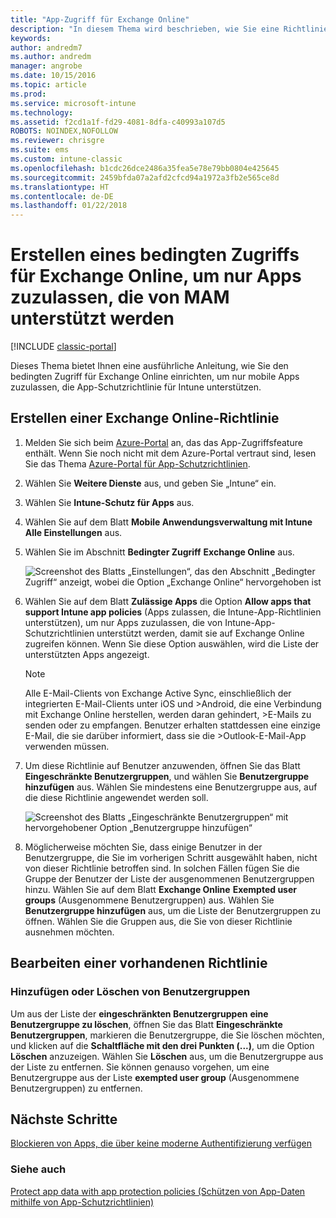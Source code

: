 ```yaml
---
title: "App-Zugriff für Exchange Online"
description: "In diesem Thema wird beschrieben, wie Sie eine Richtlinie für bedingten Zugriff für MAM-Apps konfigurieren können."
keywords: 
author: andredm7
ms.author: andredm
manager: angrobe
ms.date: 10/15/2016
ms.topic: article
ms.prod: 
ms.service: microsoft-intune
ms.technology: 
ms.assetid: f2cd1a1f-fd29-4081-8dfa-c40993a107d5
ROBOTS: NOINDEX,NOFOLLOW
ms.reviewer: chrisgre
ms.suite: ems
ms.custom: intune-classic
ms.openlocfilehash: b1cdc26dce2486a35fea5e78e79bb0804e425645
ms.sourcegitcommit: 2459bfda07a2afd2cfcd94a1972a3fb2e565ce8d
ms.translationtype: HT
ms.contentlocale: de-DE
ms.lasthandoff: 01/22/2018
---
```

# <a name="create-an-exchange-online-conditional-access-to-only-allow-apps-supported-by-mam"></a>Erstellen eines bedingten Zugriffs für Exchange Online, um nur Apps zuzulassen, die von MAM unterstützt werden

[!INCLUDE [classic-portal](../includes/classic-portal.md)]

Dieses Thema bietet Ihnen eine ausführliche Anleitung, wie Sie den bedingten Zugriff für Exchange Online einrichten, um nur mobile Apps zuzulassen, die App-Schutzrichtlinie für Intune unterstützen.


## <a name="create-an-exchange-online-policy"></a>Erstellen einer Exchange Online-Richtlinie
1.  Melden Sie sich beim [Azure-Portal](https://portal.azure.com) an, das das App-Zugriffsfeature enthält. Wenn Sie noch nicht mit dem Azure-Portal vertraut sind, lesen Sie das Thema [Azure-Portal für App-Schutzrichtlinien](azure-portal-for-microsoft-intune-mam-policies.md).

2.  Wählen Sie **Weitere Dienste** aus, und geben Sie „Intune“ ein.

3.  Wählen Sie **Intune-Schutz für Apps** aus.

4.  Wählen Sie auf dem Blatt **Mobile Anwendungsverwaltung mit Intune** **Alle Einstellungen** aus.

5.  Wählen Sie im Abschnitt **Bedingter Zugriff** **Exchange Online** aus.

    ![Screenshot des Blatts „Einstellungen“, das den Abschnitt „Bedingter Zugriff“ anzeigt, wobei die Option „Exchange Online“ hervorgehoben ist](../media/MAM-conditional-access-1.png)

6. Wählen Sie auf dem Blatt **Zulässige Apps** die Option **Allow apps that support Intune app policies** (Apps zulassen, die Intune-App-Richtlinien unterstützen), um nur Apps zuzulassen, die von Intune-App-Schutzrichtlinien unterstützt werden, damit sie auf Exchange Online zugreifen können. Wenn Sie diese Option auswählen, wird die Liste der unterstützten Apps angezeigt.

    >[!NOTE]
    >Alle E-Mail-Clients von Exchange Active Sync, einschließlich der integrierten E-Mail-Clients unter iOS und >Android, die eine Verbindung mit Exchange Online herstellen, werden daran gehindert, >E-Mails zu senden oder zu empfangen. Benutzer erhalten stattdessen eine einzige E-Mail, die sie darüber informiert, dass sie die >Outlook-E-Mail-App verwenden müssen.

7. Um diese Richtlinie auf Benutzer anzuwenden, öffnen Sie das Blatt **Eingeschränkte Benutzergruppen**, und wählen Sie **Benutzergruppe hinzufügen** aus. Wählen Sie mindestens eine Benutzergruppe aus, auf die diese Richtlinie angewendet werden soll.

    ![Screenshot des Blatts „Eingeschränkte Benutzergruppen“ mit hervorgehobener Option „Benutzergruppe hinzufügen“](../media/mam-ca-add-user-group.png)

8. Möglicherweise möchten Sie, dass einige Benutzer in der Benutzergruppe, die Sie im vorherigen Schritt ausgewählt haben, nicht von dieser Richtlinie betroffen sind. In solchen Fällen fügen Sie die Gruppe der Benutzer der Liste der ausgenommenen Benutzergruppen hinzu. Wählen Sie auf dem Blatt **Exchange Online** **Exempted user groups** (Ausgenommene Benutzergruppen) aus. Wählen Sie **Benutzergruppe hinzufügen** aus, um die Liste der Benutzergruppen zu öffnen. Wählen Sie die Gruppen aus, die Sie von dieser Richtlinie ausnehmen möchten.  

## <a name="modify-an-existing-policy"></a>Bearbeiten einer vorhandenen Richtlinie
### <a name="add-or-delete-user-groups"></a>Hinzufügen oder Löschen von Benutzergruppen

Um aus der Liste der **eingeschränkten Benutzergruppen** **eine Benutzergruppe zu löschen**, öffnen Sie das Blatt **Eingeschränkte Benutzergruppen**, markieren die Benutzergruppe, die Sie löschen möchten, und klicken auf die **Schaltfläche mit den drei Punkten (...)**, um die Option **Löschen** anzuzeigen. Wählen Sie **Löschen** aus, um die Benutzergruppe aus der Liste zu entfernen. Sie können genauso vorgehen, um eine Benutzergruppe aus der Liste **exempted user group** (Ausgenommene Benutzergruppen) zu entfernen.


## <a name="next-steps"></a>Nächste Schritte
[Blockieren von Apps, die über keine moderne Authentifizierung verfügen](block-apps-with-no-modern-authentication.md)
### <a name="see-also"></a>Siehe auch
[Protect app data with app protection policies (Schützen von App-Daten mithilfe von App-Schutzrichtlinien)](protect-app-data-using-mobile-app-management-policies-with-microsoft-intune.md)

